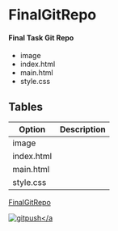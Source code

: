 # FinalGitRepo
#### Final Task Git Repo
*  image
*  index.html
*  main.html
*  style.css

 [example site]:https://github.com/BogdanJeN/FinalGitRepo

## Tables

| Option | Description |
| ------ | ----------- |
| image     |  |
| index.html|  |
| main.html |  |
| style.css |  |

[FinalGitRepo](https://github.com/BogdanJeN/FinalGitRepo)

<a href="https://ibb.co/5cFdqp1"><img src="https://i.ibb.co/kc1pYbG/gitpush.jpg" alt="gitpush" border="0"></a
